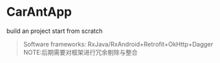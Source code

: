 # CarAntApp
build an project start from scratch
> Software frameworks: RxJava/RxAndroid+Retrofit+OkHttp+Dagger
> NOTE:后期需要对框架进行冗余剔除与整合
